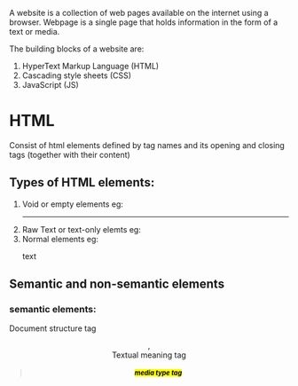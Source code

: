 A website is a collection of web pages available on the internet using a browser. Webpage is a single page that holds information in the form of a text or media.

The building blocks of a website are:
1. HyperText Markup Language (HTML)
2. Cascading style sheets (CSS)
3. JavaScript (JS)

# HTML
Consist of html elements defined by tag names and its opening and closing tags (together with their content)

## Types of HTML elements:
1. Void or empty elements eg: <hr>
2. Raw Text or text-only elemts eg: <img src="" alt = ""/>
3. Normal elements eg: <p> text </p>

## Semantic and non-semantic elements
### semantic elements:
Document structure tag <header >, <footer> <main> <nav> <section> <article> <aside>
Textual meaning tag <h1> <cite> <blockquote> <mark> <strong> <time>
media type tag <audio> <video> <picture>
correlation tags <ul> <figure><address>

## CSS
Cascading style sheets, or CSS, defines how HTML elements are to be displayed using certain rules. A CSS rule set consists of a selector and a declaration block. The selector points to the HTML element you want to style. The declaration block includes a property name and a value separated by a colon. The declaration block may contain one or more declarations separated by semi-colons.
Three ways to syyle an HTML element: inline style, embedded or internal style (defined in the head section of an HTML page within a style element.) and external style
CSS selectors - ID (#idname), class (.classname), type (div, span etc) and attribute selector